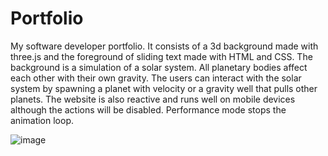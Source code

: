 # Portfolio
My software developer portfolio. It consists of a 3d background made with three.js and the foreground of sliding text made with HTML and CSS.
The background is a simulation of a solar system. All planetary bodies affect each other with their own gravity. The users can interact with
the solar system by spawning a planet with velocity or a gravity well that pulls other planets. The website is also reactive and runs well on 
mobile devices although the actions will be disabled. Performance mode stops the animation loop.

![image](https://github.com/Bazz94/portfolio/assets/88403974/7fb94713-561d-40e8-a745-23a6ca52dc9b)
